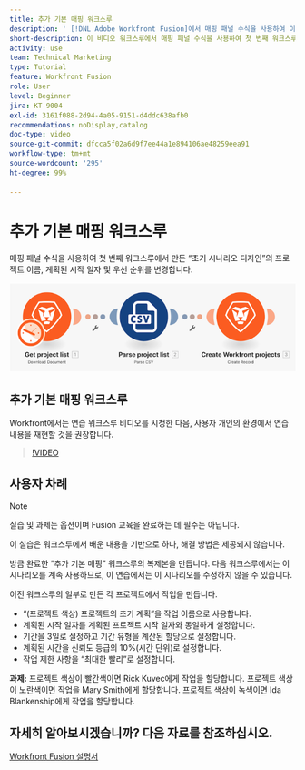 ```yaml
---
title: 추가 기본 매핑 워크스루
description: ' [!DNL Adobe Workfront Fusion]에서 매핑 패널 수식을 사용하여 이전에 만든 시나리오에서 일부 프로젝트 필드를 변경합니다.'
short-description: 이 비디오 워크스루에서 매핑 패널 수식을 사용하여 첫 번째 워크스루에서 만든 “초기 시나리오 디자인”의 프로젝트 이름, 계획된 시작 일자 및 우선순위를 변경할 수 있습니다.
activity: use
team: Technical Marketing
type: Tutorial
feature: Workfront Fusion
role: User
level: Beginner
jira: KT-9004
exl-id: 3161f088-2d94-4a05-9151-d4ddc638afb0
recommendations: noDisplay,catalog
doc-type: video
source-git-commit: dfcca5f02a6d9f7ee44a1e894106ae48259eea91
workflow-type: tm+mt
source-wordcount: '295'
ht-degree: 99%

---
```


# 추가 기본 매핑 워크스루

매핑 패널 수식을 사용하여 첫 번째 워크스루에서 만든 “초기 시나리오 디자인”의 프로젝트 이름, 계획된 시작 일자 및 우선 순위를 변경합니다.

![Fusion 시나리오의 이미지](assets/understand-the-basics-1.png)

## 추가 기본 매핑 워크스루

Workfront에서는 연습 워크스루 비디오를 시청한 다음, 사용자 개인의 환경에서 연습 내용을 재현할 것을 권장합니다.

>[!VIDEO](https://video.tv.adobe.com/v/335264/?quality=12&learn=on&enablevpops)


## 사용자 차례

>[!NOTE]
>
>실습 및 과제는 옵션이며 Fusion 교육을 완료하는 데 필수는 아닙니다.

이 실습은 워크스루에서 배운 내용을 기반으로 하나, 해결 방법은 제공되지 않습니다.

방금 완료한 “추가 기본 매핑” 워크스루의 복제본을 만듭니다. 다음 워크스루에서는 이 시나리오를 계속 사용하므로, 이 연습에서는 이 시나리오를 수정하지 않을 수 있습니다.

이전 워크스루의 일부로 만든 각 프로젝트에서 작업을 만듭니다.

* “(프로젝트 색상) 프로젝트의 초기 계획”을 작업 이름으로 사용합니다.
* 계획된 시작 일자를 계획된 프로젝트 시작 일자와 동일하게 설정합니다.
* 기간을 3일로 설정하고 기간 유형을 계산된 할당으로 설정합니다.
* 계획된 시간을 신뢰도 등급의 10%(시간 단위)로 설정합니다.
* 작업 제한 사항을 “최대한 빨리”로 설정합니다.

**과제:** 프로젝트 색상이 빨간색이면 Rick Kuvec에게 작업을 할당합니다. 프로젝트 색상이 노란색이면 작업을 Mary Smith에게 할당합니다. 프로젝트 색상이 녹색이면 Ida Blankenship에게 작업을 할당합니다.

## 자세히 알아보시겠습니까? 다음 자료를 참조하십시오.

[Workfront Fusion 설명서](https://experienceleague.adobe.com/en/docs/workfront-fusion/using/get-started-with-fusion/understand-workfront-fusion/workfront-fusion-overview)
